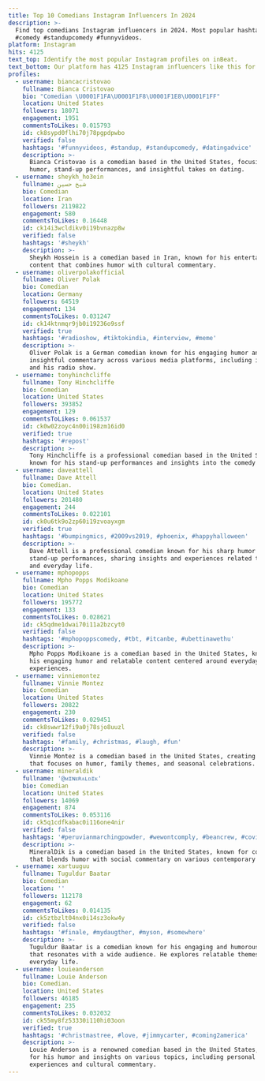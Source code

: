 ```yaml
---
title: Top 10 Comedians Instagram Influencers In 2024
description: >-
  Find top comedians Instagram influencers in 2024. Most popular hashtags:
  #comedy #standupcomedy #funnyvideos.
platform: Instagram
hits: 4125
text_top: Identify the most popular Instagram profiles on inBeat.
text_bottom: Our platform has 4125 Instagram influencers like this for you to pitch.
profiles:
  - username: biancacristovao
    fullname: Bianca Cristovao
    bio: "Comedian \U0001F1FA\U0001F1F8\U0001F1E8\U0001F1FF"
    location: United States
    followers: 18071
    engagement: 1951
    commentsToLikes: 0.015793
    id: ck8sypd0flhi70j78pgpdpwbo
    verified: false
    hashtags: '#funnyvideos, #standup, #standupcomedy, #datingadvice'
    description: >-
      Bianca Cristovao is a comedian based in the United States, focusing on
      humor, stand-up performances, and insightful takes on dating.
  - username: sheykh_ho3ein
    fullname: شیخ حسین
    bio: Comedian
    location: Iran
    followers: 2119822
    engagement: 580
    commentsToLikes: 0.16448
    id: ck14i3wcldikv0i19bvnazp8w
    verified: false
    hashtags: '#sheykh'
    description: >-
      Sheykh Hossein is a comedian based in Iran, known for his entertaining
      content that combines humor with cultural commentary.
  - username: oliverpolakofficial
    fullname: Oliver Polak
    bio: Comedian
    location: Germany
    followers: 64519
    engagement: 134
    commentsToLikes: 0.031247
    id: ck14ktnmqr9jb0i19236o9ssf
    verified: true
    hashtags: '#radioshow, #tiktokindia, #interview, #meme'
    description: >-
      Oliver Polak is a German comedian known for his engaging humor and
      insightful commentary across various media platforms, including interviews
      and his radio show.
  - username: tonyhinchcliffe
    fullname: Tony Hinchcliffe
    bio: Comedian
    location: United States
    followers: 393852
    engagement: 129
    commentsToLikes: 0.061537
    id: ck0w02zoyc4n00i198zm16id0
    verified: true
    hashtags: '#repost'
    description: >-
      Tony Hinchcliffe is a professional comedian based in the United States,
      known for his stand-up performances and insights into the comedy scene.
  - username: daveattell
    fullname: Dave Attell
    bio: Comedian.
    location: United States
    followers: 201480
    engagement: 244
    commentsToLikes: 0.022101
    id: ck0u6tk9o2zp60i19zvoayxgm
    verified: true
    hashtags: '#bumpingmics, #2009vs2019, #phoenix, #happyhalloween'
    description: >-
      Dave Attell is a professional comedian known for his sharp humor and
      stand-up performances, sharing insights and experiences related to comedy
      and everyday life.
  - username: mphopopps
    fullname: Mpho Popps Modikoane
    bio: Comedian
    location: United States
    followers: 195772
    engagement: 133
    commentsToLikes: 0.028621
    id: ck5qdme1dwai70i11a2bzcyt0
    verified: false
    hashtags: '#mphopoppscomedy, #tbt, #itcanbe, #ubettinawethu'
    description: >-
      Mpho Popps Modikoane is a comedian based in the United States, known for
      his engaging humor and relatable content centered around everyday
      experiences.
  - username: vinniemontez
    fullname: Vinnie Montez
    bio: Comedian
    location: United States
    followers: 20822
    engagement: 230
    commentsToLikes: 0.029451
    id: ck8swwr12fi9a0j78sjo8uuzl
    verified: false
    hashtags: '#family, #christmas, #laugh, #fun'
    description: >-
      Vinnie Montez is a comedian based in the United States, creating content
      that focuses on humor, family themes, and seasonal celebrations.
  - username: mineraldik
    fullname: '@ᴍɪɴᴇʀᴀʟᴅɪᴋ'
    bio: Comedian
    location: United States
    followers: 14069
    engagement: 874
    commentsToLikes: 0.053116
    id: ck5q1cdfkabac0i116one4nir
    verified: false
    hashtags: '#peruvianmarchingpowder, #wewontcomply, #beancrew, #covid'
    description: >-
      MineralDik is a comedian based in the United States, known for content
      that blends humor with social commentary on various contemporary issues.
  - username: xartuuguu
    fullname: Tuguldur Baatar
    bio: Comedian
    location: ''
    followers: 112178
    engagement: 62
    commentsToLikes: 0.014135
    id: ck5ztbzlt04nx0i14sz3okw4y
    verified: false
    hashtags: '#finale, #mydaugther, #myson, #somewhere'
    description: >-
      Tuguldur Baatar is a comedian known for his engaging and humorous content
      that resonates with a wide audience. He explores relatable themes in
      everyday life.
  - username: louieanderson
    fullname: Louie Anderson
    bio: Comedian.
    location: United States
    followers: 46185
    engagement: 235
    commentsToLikes: 0.032032
    id: ck55my8fz53330i110hi03oon
    verified: true
    hashtags: '#christmastree, #love, #jimmycarter, #coming2america'
    description: >-
      Louie Anderson is a renowned comedian based in the United States, known
      for his humor and insights on various topics, including personal
      experiences and cultural commentary.
---
```



